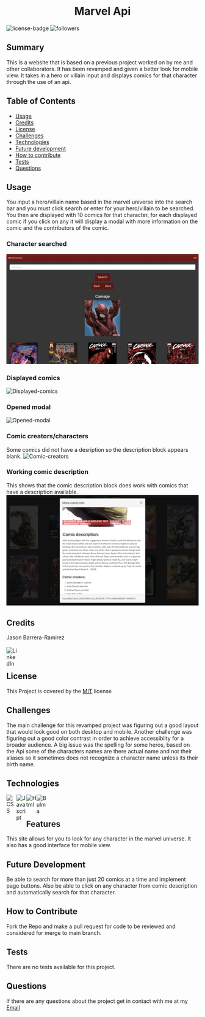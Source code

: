 <h1 align="center">Marvel Api</h1> 
  
[LinkedIn]: https://www.linkedin.com/in/jason-barrera-ramirez-b2a473204/
![license-badge](https://img.shields.io/badge/License-MIT-blueviolet)
![followers](https://img.shields.io/github/followers/jbramirez03?style=social)

[MIT]: https://choosealicense.com/licenses/mit/
## Summary
This is a website that is based on a previous project worked on by me and other collaborators. It has been revamped and given a better look for mobile view. It takes in a hero or villain input and displays comics for that character through the use of an api.
## Table of Contents
- [Usage](#usage)
- [Credits](#credits)
- [License](#license)
- [Challenges](#challenges)
- [Technologies](#technologies)
- [Future development](#future-development)
- [How to contribute](#how-to-contribute)
- [Tests](#tests)
- [Questions](#questions)
## Usage
You input a hero/villain name based in the marvel universe into the search bar and you must click search or enter for your hero/villain to be searched. You then are displayed with 10 comics for that character, for each displayed comic if you click on any it will display a modal with more information on the comic and the contributors of the comic.
### Character searched
![Searched-Character](assets/images/character-pic.png)
### Displayed comics
![Displayed-comics](assets/images/displayed-comics.png)
### Opened modal
![Opened-modal](assets/images/opened-modal.png)
### Comic creators/characters
Some comics did not have a desription so the description block appears blank.
![Comic-creators](assets/images/comic-creators.png)
### Working comic description
This shows that the comic description block does work with comics that have a description available.
![Working-description](assets/images/working-description.png)
## Credits
Jason Barrera-Ramirez<br><br>
[<img align="left" width="28px" alt="LinkedIn" src="https://user-images.githubusercontent.com/82244776/128110957-497edff3-59dc-41d6-89bc-be7570e441fe.png" />][LinkedIn]<br><br>
## License
This Project is covered by the [MIT] license
## Challenges
The main challenge for this revamped project was figuring out a good layout that would look good on both desktop and mobile. Another challenge was figuring out a good color contrast in order to achieve accessiblity for a broader audience. A big issue was the spelling for some heros, based on the Api some of the characters names are there actual name and not their aliases so it sometimes does not recognize a character name unless its their birth name.
## Technologies
<img align="left" width="26px" alt="CSS" src="https://user-images.githubusercontent.com/82244776/128645607-b787e5cb-6f1b-45ab-8c18-ff2e72e27095.png">
<img align="left" width="26px" alt="Javascript" src="https://user-images.githubusercontent.com/82244776/128645657-2dad4760-43e6-42a9-90a5-8f8b3f62b4a0.png">
<img align="left" width="27px" alt="Html" src="https://user-images.githubusercontent.com/82244776/128645723-50b9f81f-429e-48ce-859c-ac23b766a1d6.png">

[<img align="left" width="26px" alt="Bulma" src="https://user-images.githubusercontent.com/82244776/128645995-a66810f8-5616-43be-b295-79673e2b828a.png"/>](https://bulma.io/)<br><br>

## Features
This site allows for you to look for any character in the marvel universe. It also has a good interface for mobile view.
## Future Development
Be able to search for more than just 20 comics at a time and implement page buttons. Also be able to click on any character from comic description and automatically search for that character.
## How to Contribute
Fork the Repo and make a pull request for code to be reviewed and considered for merge to main branch.
## Tests
There are no tests available for this project.
## Questions
If there are any questions about the project get in contact with me at my [Email](mailto:jason1287712@gmail.com)

